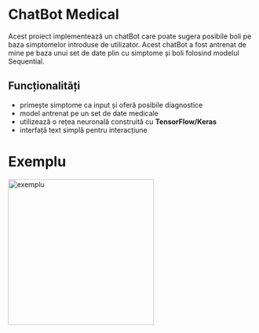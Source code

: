   # ChatBot Medical
Acest proiect implementează un chatBot care poate sugera posibile boli pe baza simptomelor introduse de utilizator. Acest chatBot a fost antrenat de mine pe baza unui set de date plin cu simptome și boli folosind modelul Sequential.

## Funcționalități 
 - primește simptome ca input și oferă posibile diagnostice
 - model antrenat pe un set de date medicale
 - utilizează o rețea neuronală construită cu **TensorFlow/Keras**
 - interfață text simplă pentru interacțiune

# Exemplu

<img width="297" alt="exemplu" src="https://github.com/user-attachments/assets/371cb7c5-9155-416a-b0ff-946c18fcc70a" />
